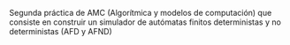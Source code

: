 Segunda práctica de AMC (Algorítmica y modelos de computación) que consiste en construir un simulador de autómatas finitos deterministas y no deterministas (AFD y AFND)

